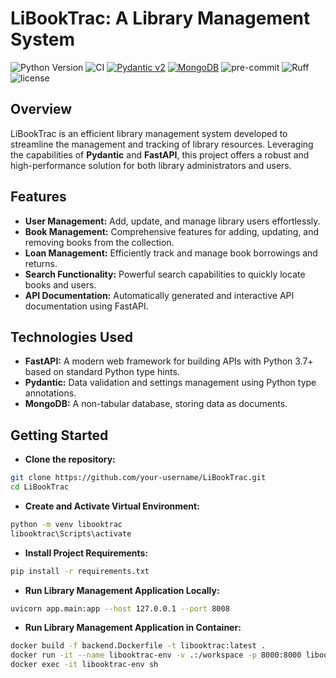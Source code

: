 # LiBookTrac: A Library Management System
![Python Version](https://img.shields.io/badge/python-3.12-blue)
![CI](https://github.com/jibbs1703/LiBookTrac/actions/workflows/CI.yaml/badge.svg)
[![Pydantic v2](https://img.shields.io/endpoint?url=https://raw.githubusercontent.com/pydantic/pydantic/main/docs/badge/v2.json)](https://pydantic.dev)
[![MongoDB](https://img.shields.io/badge/MongoDB-v4-green?logo=mongodb&style=flat)](https://www.mongodb.com/)
![pre-commit](https://img.shields.io/badge/precommit-enabled-yellow)
![Ruff](https://img.shields.io/endpoint?url=https://raw.githubusercontent.com/astral-sh/ruff/main/assets/badge/v2.json)
![license](https://img.shields.io/github/license/peaceiris/actions-gh-pages.svg)

## Overview
LiBookTrac is an efficient library management system developed to streamline the management and tracking of
library resources. Leveraging the capabilities of **Pydantic** and **FastAPI**, this project offers a robust
and high-performance solution for both library administrators and users.

## Features

- **User Management:** Add, update, and manage library users effortlessly.
- **Book Management:** Comprehensive features for adding, updating, and removing books from the collection.
- **Loan Management:** Efficiently track and manage book borrowings and returns.
- **Search Functionality:** Powerful search capabilities to quickly locate books and users.
- **API Documentation:** Automatically generated and interactive API documentation using FastAPI.

## Technologies Used

- **FastAPI:** A modern web framework for building APIs with Python 3.7+ based on standard Python type hints.
- **Pydantic:** Data validation and settings management using Python type annotations.
- **MongoDB:** A non-tabular database, storing data as documents.

## Getting Started

- **Clone the repository:**
```bash
git clone https://github.com/your-username/LiBookTrac.git
cd LiBookTrac
```

- **Create and Activate Virtual Environment:**
```bash
python -m venv libooktrac
libooktrac\Scripts\activate

```

- **Install Project Requirements:**
```bash
pip install -r requirements.txt
```

- **Run Library Management Application Locally:**
```bash
uvicorn app.main:app --host 127.0.0.1 --port 8008
```

- **Run Library Management Application in Container:**
```bash
docker build -f backend.Dockerfile -t libooktrac:latest .
docker run -it --name libooktrac-env -v .:/workspace -p 8000:8000 libooktrac:latest
docker exec -it libooktrac-env sh
```